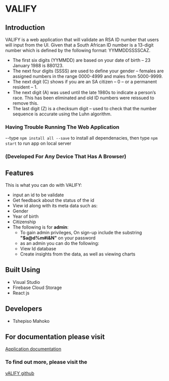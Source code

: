 # VALIFY

## Introduction

VALIFY is a web application that will validate an RSA ID number that users will input from the UI. Given that a South African ID number is a 13-digit number which is defined by the following format: YYMMDDSSSSCAZ.
-	The first six digits (YYMMDD) are based on your date of birth – 23 January 1988 is 880123.
-	The next four digits (SSSS) are used to define your gender –  females are assigned numbers in the range 0000-4999 and males from 5000-9999.
-	The next digit (C) shows if you are an SA citizen – 0 – or a permanent resident – 1.
-	The next digit (A) was used until the late 1980s to indicate a person’s race. This has been eliminated and old ID numbers were reissued to remove this.
-	The last digit (Z) is a checksum digit – used to check that the number sequence is accurate using the Luhn algorithm.

### Having Trouble Running The Web Application

--type `npm install all --save` to install all dependenacies,
  then type `npm start` to run app on local server
  
### (Developed For Any Device That Has A Browser)
        
## Features

This is what you can do with VALIFY:

- input an id to be validate
- Get feedback about the status of the id
- View id along with its meta data such as:
- Gender
- Year of birth
- Citizenship
- The following is for **admin**:
    - To gain admin privileges, On sign-up include the substring **"$a@d%m#i&N"** on your password
    - as an admin you can do the following:
    - View Id database
    - Create insights from the data, as well as viewing charts

## Built Using

* Visual Studio
* Firebase Cloud Storage
* React js

## Developers

* Tshepiso Mahoko

## For documentation please visit
[Application documentation](https://github.com/ClearanceC137/valify/tree/main/src/Documentation)


### To find out more, please visit the 
[vALIFY github](https://github.com/ClearanceC137/valify)


